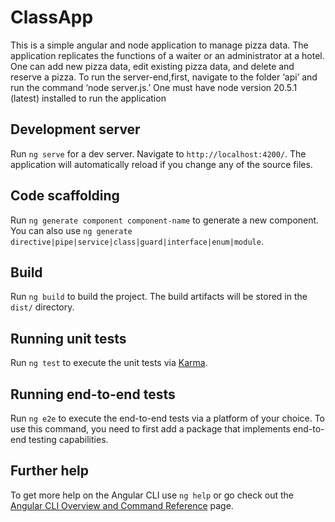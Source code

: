 # ClassApp

This is a simple angular and node application to manage pizza data. The application replicates the functions of a waiter or an administrator at a hotel. One can add new pizza data, edit existing pizza data, and delete and reserve a pizza. 
To run the server-end,first, navigate to the folder ‘api’ and run the command ‘node server.js.’
One must have node version 20.5.1 (latest) installed to run the application 


## Development server

Run `ng serve` for a dev server. Navigate to `http://localhost:4200/`. The application will automatically reload if you change any of the source files.

## Code scaffolding

Run `ng generate component component-name` to generate a new component. You can also use `ng generate directive|pipe|service|class|guard|interface|enum|module`.

## Build

Run `ng build` to build the project. The build artifacts will be stored in the `dist/` directory.

## Running unit tests

Run `ng test` to execute the unit tests via [Karma](https://karma-runner.github.io).

## Running end-to-end tests

Run `ng e2e` to execute the end-to-end tests via a platform of your choice. To use this command, you need to first add a package that implements end-to-end testing capabilities.

## Further help

To get more help on the Angular CLI use `ng help` or go check out the [Angular CLI Overview and Command Reference](https://angular.io/cli) page.
